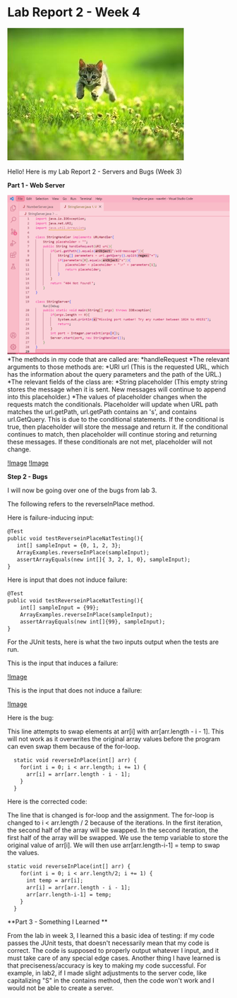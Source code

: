 # Lab Report 2 - Week 4

![Image](catgrass.jpg)

Hello! Here is my Lab Report 2 - Servers and Bugs (Week 3)


**Part 1 - Web Server**

![Image](StringServer.png)
*The methods in my code that are called are:
    *handleRequest
*The relevant arguments to those methods are:
    *URI url (This is the requested URL, which has the information about the query parameters and the path of the URL.)
 *The relevant fields of the class are:
    *String placeholder (This empty string stores the message when it is sent. New messages will continue to append into this placeholder.)
*The values of placeholder changes when the requests match the conditionals. Placeholder will update when URL path matches the url.getPath, url.getPath contains an 's', and contains url.GetQuery. This is due to the conditional statements. If the conditional is true, then placeholder will store the message and return it. If the conditional continues to match, then placeholder will continue storing and returning these messages. If these conditionals are not met, placeholder will not change.

[!Image](initialMessage.png)
[!Image](finalMessage.png)

**Step 2 - Bugs**

I will now be going over one of the bugs from lab 3.

The following refers to the reverseInPlace method.

Here is failure-inducing input:
```
@Test
public void testReverseinPlaceNatTesting(){
   int[] sampleInput = {0, 1, 2, 3};
   ArrayExamples.reverseInPlace(sampleInput);
   assertArrayEquals(new int[]{ 3, 2, 1, 0}, sampleInput);
}
```

Here is input that does not induce failure:

```
@Test
public void testReverseinPlaceNatTesting(){
    int[] sampleInput = {99};
    ArrayExamples.reverseInPlace(sampleInput);
    assertArrayEquals(new int[]{99}, sampleInput);
}
```



For the JUnit tests, here is what the two inputs output when the tests are run.

This is the input that induces a failure:

[!Image](failureInput.png)

This is the input that does not induce a failure:

[!Image](nonFailureInput.png)




Here is the bug:

This line attempts to swap elements at arr[i] with arr[arr.length - i - 1]. This will not work as it overwrites the original array values before the program can even swap them because of the for-loop.

```
  static void reverseInPlace(int[] arr) {
    for(int i = 0; i < arr.length; i += 1) {
      arr[i] = arr[arr.length - i - 1];
    }
  }
```

Here is the corrected code:

The line that is changed is for-loop and the assignment. The for-loop is changed to i < arr.length / 2 because of the iterations. In the first iteration, the second half of the array will be swapped. In the second iteration, the first half of the array will be swapped. We use the temp variable to store the original value of arr[i]. We will then use arr[arr.length-i-1] = temp to swap the values.

```
static void reverseInPlace(int[] arr) {
    for(int i = 0; i < arr.length/2; i += 1) {
      int temp = arr[i];
      arr[i] = arr[arr.length - i - 1];
      arr[arr.length-i-1] = temp;
    }
  }
```

**Part 3 - Something I Learned **

From the lab in week 3, I learned this a basic idea of testing: if my code passes the JUnit tests, that doesn't necessarily mean that my code is correct. The code is supposed to properly output whatever I input, and it must take care of any special edge cases. Another thing I have learned is that preciseness/accuracy is key to making my code successful. For example, in lab2, if I made slight adjustments to the server code, like capitalizing "S" in the contains method, then the code won't work and I would not be able to create a server.
